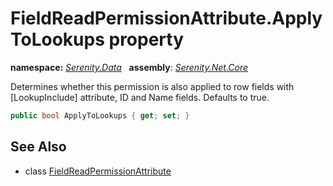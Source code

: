 # FieldReadPermissionAttribute.ApplyToLookups property
**namespace:** *[Serenity.Data](../../README.md#serenity.data-namespace)*   **assembly**: *[Serenity.Net.Core](../../README.md)*

Determines whether this permission is also applied to row fields with [LookupInclude] attribute, ID and Name fields. Defaults to true.

```csharp
public bool ApplyToLookups { get; set; }
```

## See Also

* class [FieldReadPermissionAttribute](../FieldReadPermissionAttribute.md)